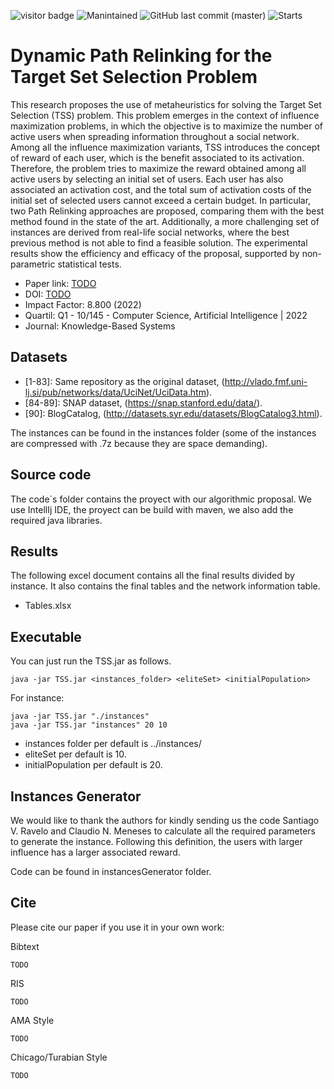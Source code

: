 ![visitor badge](https://vbr.wocr.tk/badge?page_id=AndreaOlivaG.Dynamic-Path-Relinking-for-the-Target-Set-Selection-Problem&color=be54c6&style=flat&logo=Github)
![Manintained](https://img.shields.io/badge/Maintained%3F-yes-green.svg)
![GitHub last commit (master)](https://img.shields.io/github/last-commit/AndreaOlivaG/Dynamic-Path-Relinking-for-the-Target-Set-Selection-Problem)
![Starts](https://img.shields.io/github/stars/AndreaOlivaG/Dynamic-Path-Relinking-for-the-Target-Set-Selection-Problem.svg)

# Dynamic Path Relinking for the Target Set Selection Problem

This research proposes the use of metaheuristics for solving the Target Set Selection (TSS) problem. This problem emerges in the context of influence maximization problems, in which the objective is to maximize the number of active users when spreading information throughout a social network. Among all the influence maximization variants, TSS introduces the concept of reward of each user, which is the benefit associated to its activation. Therefore, the problem tries to maximize the reward obtained among all active users by selecting an initial set of users. Each user has also associated an activation cost, and the total sum of activation costs of the initial set of selected users cannot exceed a certain budget. In particular, two Path Relinking approaches are proposed, comparing them with the best method found in the state of the art. Additionally, a more challenging set of instances are derived from real-life social networks, where the best previous method is not able to find a feasible solution. The experimental results show the efficiency and efficacy of the proposal, supported by non-parametric statistical tests.

- Paper link: [TODO](TODO) <br>
- DOI: [TODO](TODO) <br>
- Impact Factor: 8.800 (2022)
- Quartil: Q1 - 10/145 - Computer Science, Artificial Intelligence | 2022  <br>
- Journal: Knowledge-Based Systems

## Datasets

* [1-83]: Same repository as the original dataset,  (http://vlado.fmf.uni-lj.si/pub/networks/data/UciNet/UciData.htm).
* [84-89]: SNAP dataset, (https://snap.stanford.edu/data/).
* [90]: BlogCatalog, (http://datasets.syr.edu/datasets/BlogCatalog3.html).

The instances can be found in the instances folder (some of the instances are compressed with .7z because they are space demanding).

## Source code

The code´s folder contains the proyect with our algorithmic proposal. We use IntellIj IDE, the proyect can be build with maven, we also add the required java libraries.


## Results

The following excel document contains all the final results divided by instance. It also contains the final tables and the network information table.

* Tables.xlsx


## Executable

You can just run the TSS.jar as follows.

```
java -jar TSS.jar <instances_folder> <eliteSet> <initialPopulation>
```

For instance:

```
java -jar TSS.jar "./instances"
java -jar TSS.jar "instances" 20 10
```

- instances folder per default is ../instances/ 
- eliteSet per default is 10.
- initialPopulation per default is 20.

## Instances Generator

We would like to thank the authors for kindly sending us the code Santiago V. Ravelo and Claudio N. Meneses to calculate all the required parameters to generate the instance. Following this definition, the users with larger influence has a larger associated reward. 

Code can be found in instancesGenerator folder.


## Cite

Please cite our paper if you use it in your own work:

Bibtext
```
TODO
```

RIS
```
TODO
```

AMA Style
```
TODO
```

Chicago/Turabian Style
```
TODO
```

